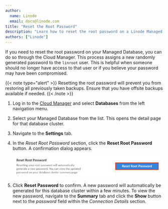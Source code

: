 ```yaml
---
author:
  name: Linode
  email: docs@linode.com
title: "Reset the Root Password"
description: "Learn how to reset the root password on a Linode Managed Database."
authors: ["Linode"]
---
```


If you need to reset the root password on your Managed Database, you can do so through the Cloud Manager. This process assigns a new randomly generated password to the `linroot` user. This is helpful when someone should no longer have access to that user or if you believe your password may have been compromised.

{{< note type="alert" >}}
Resetting the root password will prevent you from restoring all previously taken backups. Ensure that you have offsite backups available if needed.
{{< /note >}}

1. Log in to the [Cloud Manager](https://cloud.linode.com/) and select **Databases** from the left navigation menu.

1. Select your Managed Database from the list. This opens the detail page for that database cluster.

1. Navigate to the **Settings** tab.

1. In the *Reset Root Password* section, click the **Reset Root Password** button. A confirmation dialog appears.

    ![Screenshot of the Reset Root Password section](database-reset-root.png)

1. Click **Reset Password** to confirm. A new password will automatically be generated for this database cluster within a few minutes. To view the new password, navigate to the **Summary** tab and click the **Show** button next to the *password* field within the *Connection Details* section.